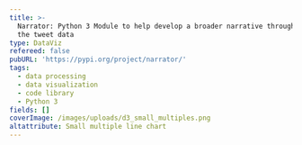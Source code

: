 ```yaml
---
title: >-
  Narrator: Python 3 Module to help develop a broader narrative through-line of
  the tweet data
type: DataViz
refereed: false
pubURL: 'https://pypi.org/project/narrator/'
tags:
  - data processing
  - data visualization
  - code library
  - Python 3
fields: []
coverImage: /images/uploads/d3_small_multiples.png
altattribute: Small multiple line chart
---
```



